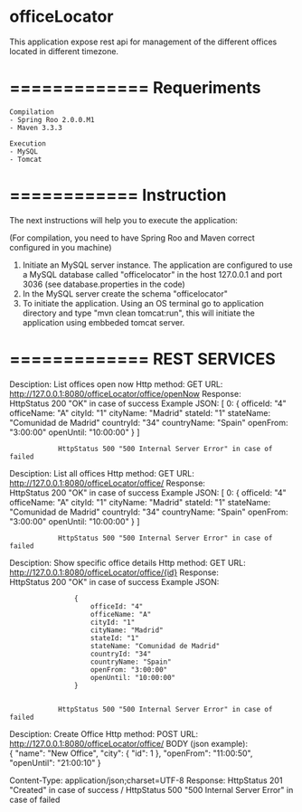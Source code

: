 # officeLocator

This application expose rest api for management of the different offices located in different timezone.

=============
Requeriments
=============
	Compilation
	- Spring Roo 2.0.0.M1
	- Maven 3.3.3

	Execution
	- MySQL
	- Tomcat

============
Instruction
============

The next instructions will help you to execute the application:

(For compilation, you need to have Spring Roo and Maven correct configured in you machine)
1. Initiate an MySQL server instance. The application are configured to use a MySQL database called "officelocator" in the host 127.0.0.1 and port 3036 (see database.properties in the code)
2. In the MySQL server create the schema "officelocator"
3. To initiate the application. Using an OS terminal go to application directory and type "mvn clean tomcat:run", this will initiate the application using embbeded tomcat server.

=============
REST SERVICES
=============
	
Desciption: 	List offices open now
Http method: 	GET
URL:			http://127.0.0.1:8080/officeLocator/office/openNow
Response:		
				HttpStatus 200 "OK" in case of success
				Example JSON:
					[
						0:  {
						officeId: "4"
						officeName: "A"
						cityId: "1"
						cityName: "Madrid"
						stateId: "1"
						stateName: "Comunidad de Madrid"
						countryId: "34"
						countryName: "Spain"
						openFrom: "3:00:00"
						openUntil: "10:00:00"
						}
					]
				
				HttpStatus 500 "500 Internal Server Error" in case of failed

Desciption: 	List all offices
Http method: 	GET
URL:			http://127.0.0.1:8080/officeLocator/office/
Response:		
				HttpStatus 200 "OK" in case of success
				Example JSON:
					[
						0:  {
						officeId: "4"
						officeName: "A"
						cityId: "1"
						cityName: "Madrid"
						stateId: "1"
						stateName: "Comunidad de Madrid"
						countryId: "34"
						countryName: "Spain"
						openFrom: "3:00:00"
						openUntil: "10:00:00"
						}
					]
				
				HttpStatus 500 "500 Internal Server Error" in case of failed
				
Desciption: 	Show specific office details
Http method: 	GET
URL:			http://127.0.0.1:8080/officeLocator/office/{id}
Response:		
				HttpStatus 200 "OK" in case of success
				Example JSON:
					
					{
						officeId: "4"
						officeName: "A"
						cityId: "1"
						cityName: "Madrid"
						stateId: "1"
						stateName: "Comunidad de Madrid"
						countryId: "34"
						countryName: "Spain"
						openFrom: "3:00:00"
						openUntil: "10:00:00"
					}
					
				
				HttpStatus 500 "500 Internal Server Error" in case of failed


Desciption: 	Create Office
Http method: 	POST
URL:			http://127.0.0.1:8080/officeLocator/office/
BODY (json example):			
				{
				  "name": "New Office",
				  "city": {
					"id": 1
				  },
				  "openFrom": "11:00:50",
				  "openUntil": "21:00:10"
				}

Content-Type: 	application/json;charset=UTF-8 
Response:		HttpStatus 201 "Created" in case of success / HttpStatus 500 "500 Internal Server Error" in case of failed
